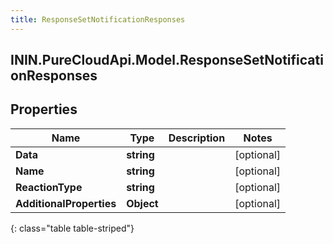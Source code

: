 ```yaml
---
title: ResponseSetNotificationResponses
---
```

## ININ.PureCloudApi.Model.ResponseSetNotificationResponses

## Properties

|Name | Type | Description | Notes|
|------------ | ------------- | ------------- | -------------|
| **Data** | **string** |  | [optional] |
| **Name** | **string** |  | [optional] |
| **ReactionType** | **string** |  | [optional] |
| **AdditionalProperties** | **Object** |  | [optional] |
{: class="table table-striped"}



